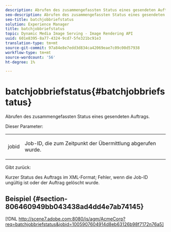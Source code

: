 ```yaml
---
description: Abrufen des zusammengefassten Status eines gesendeten Auftrags.
seo-description: Abrufen des zusammengefassten Status eines gesendeten Auftrags.
seo-title: batchjobbriefstatus
solution: Experience Manager
title: batchjobbriefstatus
topic: Dynamic Media Image Serving - Image Rendering API
uuid: 601e8395-8a77-4324-9cd7-5fe321bc91e3
translation-type: tm+mt
source-git-commit: 97a84e8e7edd3d834ca42069eae7c09c00d57938
workflow-type: tm+mt
source-wordcount: '56'
ht-degree: 1%

---
```



# batchjobbriefstatus{#batchjobbriefstatus}

Abrufen des zusammengefassten Status eines gesendeten Auftrags.

Dieser Parameter:

<table id="simpletable_86E581DBB352479CB4CB531434D91E83"> 
 <tr class="strow"> 
  <td class="stentry"> <p> <span class="codeph"> jobid  </span> </p> </td> 
  <td class="stentry"> <p>Job-ID, die zum Zeitpunkt der Übermittlung abgerufen wurde. </p> </td> 
 </tr> 
</table>

Gibt zurück:

Kurzer Status des Auftrags im XML-Format; Fehler, wenn die Job-ID ungültig ist oder der Auftrag gelöscht wurde.

## Beispiel {#section-806460949bb043438ad4dd4e7ab74145}

[!DNL http://scene7.adobe.com:8080/is/agm/AcmeCorp?req=batchjobbriefstatus&jobid=1005907604914d8eb63126b98f7172n76a5]
